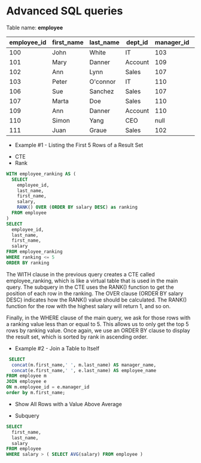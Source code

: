
Advanced SQL queries
====================

Table name: **employee**

<table cellspacing="0" summary="">
<thead>
  <tr>
    <th>employee_id</th><th>first_name</th><th>last_name</th><th>dept_id</th><th>manager_id</th><th>salary</th><th>expertise</th>
  </tr>
</thead>
<tfoot>
</tfoot>
<tbody>
  <tr>
    <td>100</td><td>John</td><td>White</td><td>IT</td><td>103</td><td>120000</td><td>Senior</td>
  </tr>
  <tr>
    <td>101</td><td>Mary</td><td>Danner</td><td>Account</td><td>109</td><td>80000</td><td>junior</td>
  </tr>
  <tr>
    <td>102</td><td>Ann</td><td>Lynn</td><td>Sales</td><td>107</td><td>140000</td><td>Semisenior</td>
  </tr>
  <tr>
    <td>103</td><td>Peter</td><td>O'connor</td><td>IT</td><td>110</td><td>130000</td><td>Senior</td>
  </tr>
  <tr>
    <td>106</td><td>Sue</td><td>Sanchez</td><td>Sales</td><td>107</td><td>110000</td><td>Junior</td>
  </tr>
  <tr>
    <td>107</td><td>Marta</td><td>Doe</td><td>Sales</td><td>110</td><td>180000</td><td>Senior</td>
  </tr>
  <tr>
    <td>109</td><td>Ann</td><td>Danner</td><td>Account</td><td>110</td><td>90000</td><td>Senior</td>
  </tr>
  <tr>
    <td>110</td><td>Simon</td><td>Yang</td><td>CEO</td><td>null</td><td>250000</td><td>Senior</td>
  </tr>
  <tr>
    <td>111</td><td>Juan</td><td>Graue</td><td>Sales</td><td>102</td><td>37000</td><td>Junior</td>
  </tr>
</tbody>
</table>

* Example #1 - Listing the First 5 Rows of a Result Set
- CTE 
- Rank

```sql
WITH employee_ranking AS (
  SELECT
    employee_id,
    last_name,
    first_name,
    salary,
    RANK() OVER (ORDER BY salary DESC) as ranking
  FROM employee
)
SELECT
  employee_id,
  last_name,
  first_name,
  salary
FROM employee_ranking
WHERE ranking <= 5
ORDER BY ranking
```
The WITH clause in the previous query creates a CTE called employee_ranking, which is like a virtual table that is used in the main query. The subquery in the CTE uses the RANK() function to get the position of each row in the ranking. The OVER clause (ORDER BY salary DESC) indicates how the RANK() value should be calculated. The RANK() function for the row with the highest salary will return 1, and so on.

Finally, in the WHERE clause of the main query, we ask for those rows with a ranking value less than or equal to 5. This allows us to only get the top 5 rows by ranking value. Once again, we use an ORDER BY clause to display the result set, which is sorted by rank in ascending order.


* Example #2 - Join a Table to Itself

```sql
 SELECT 
  concat(m.first_name,' ', m.last_name) AS manager_name,
  concat(e.first_name,' ', e.last_name) AS employee_name
FROM employee m
JOIN employee e
ON m.employee_id = e.manager_id
order by m.first_name;
```

* Show All Rows with a Value Above Average
- Subquery

```sql
SELECT
  first_name,
  last_name,
  salary
FROM employee 
WHERE salary > ( SELECT AVG(salary) FROM employee )
```


